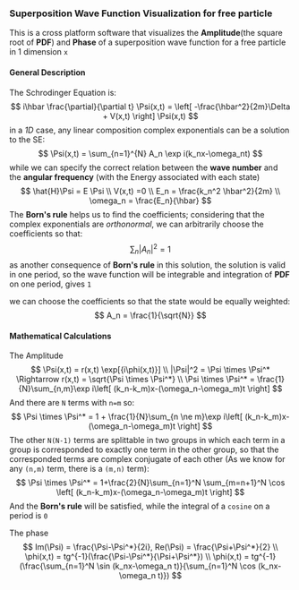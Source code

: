 ### Superposition Wave Function Visualization for free particle

This is a cross platform software that visualizes the **Amplitude**(the square root of **PDF**) and  **Phase** of a superposition wave function for a free particle in 1 dimension <code>x</code> 

#### General Description

The Schrodinger Equation is:
$$
i\hbar \frac{\partial}{\partial t} \Psi(x,t) = \left[ -\frac{\hbar^2}{2m}\Delta + V(x,t) \right] \Psi(x,t)
$$
in a *1D* case, any linear composition complex exponentials can be a solution to the SE:
$$
\Psi(x,t) = \sum_{n=1}^{N} A_n \exp i(k_nx-\omega_nt)
$$
while we can specify the correct relation between the **wave number** and the **angular frequency** (with the Energy associated with each state)
$$
\hat{H}\Psi = E \Psi \\
V(x,t) =0 \\
E_n = \frac{k_n^2 \hbar^2}{2m} \\
\omega_n = \frac{E_n}{\hbar}
$$
The **Born's rule** helps us to find the coefficients; considering that the complex exponentials are *orthonormal*, we can arbitrarily choose the coefficients so that:
$$
\sum_{n} |A_n|^2 = 1
$$
as another consequence of **Born's rule** in this solution, the solution is valid in one period, so the wave function will be integrable and integration of **PDF** on one period, gives `1`

we can choose the coefficients so that the state would be equally weighted:
$$
A_n = \frac{1}{\sqrt{N}}
$$


#### Mathematical Calculations

The Amplitude
$$
\Psi(x,t) = r(x,t) \exp[{i\phi(x,t)}] \\
|\Psi|^2 = \Psi \times \Psi^* \Rightarrow r(x,t) = \sqrt{\Psi \times \Psi^*} \\
\Psi \times \Psi^* = \frac{1}{N}\sum_{n,m}\exp i\left[ (k_n-k_m)x-(\omega_n-\omega_m)t \right]
$$
And there are `N` terms with `n=m` so:
$$
\Psi \times \Psi^* = 1 + \frac{1}{N}\sum_{n \ne m}\exp i\left[ (k_n-k_m)x-(\omega_n-\omega_m)t \right]
$$
The other `N(N-1)` terms are splittable in two groups in which each term in a group is corresponded to exactly one term in the other group, so that the corresponded terms are complex conjugate of each other (As we know for any `(n,m)` term, there is a `(m,n)` term):
$$
\Psi \times \Psi^* = 1+\frac{2}{N}\sum_{n=1}^N \sum_{m=n+1}^N \cos \left[ (k_n-k_m)x-(\omega_n-\omega_m)t \right]
$$
And the **Born's rule** will be satisfied, while the integral of a `cosine` on a period is `0` 

The phase
$$
Im(\Psi) = \frac{\Psi-\Psi^*}{2i}, Re(\Psi) = \frac{\Psi+\Psi^*}{2} \\
\phi(x,t) = tg^{-1}(\frac{\Psi-\Psi^*}{\Psi+\Psi^*}) \\
\phi(x,t) = tg^{-1}(\frac{\sum_{n=1}^N \sin (k_nx-\omega_n t)}{\sum_{n=1}^N \cos (k_nx-\omega_n t)})
$$


 